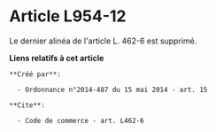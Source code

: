 # Article L954-12

Le dernier alinéa de l'article L. 462-6 est supprimé.

**Liens relatifs à cet article**

	**Créé par**:

	  - Ordonnance n°2014-487 du 15 mai 2014 - art. 15

	**Cite**:

	  - Code de commerce - art. L462-6
